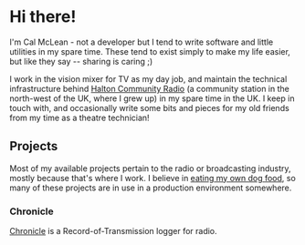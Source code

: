 # Hi there!

I'm Cal McLean - not a developer but I tend to write software and little utilities in my spare time.
These tend to exist simply to make my life easier, but like they say -- sharing is caring ;)

I work in the vision mixer for TV as my day job, and maintain the technical infrastructure behind [Halton Community Radio](http://hcr923fm.com) (a community station in the north-west of the UK, where I grew up) in my spare time in the UK. I keep in touch with, and occasionally write some bits and pieces for my old friends from my time as a theatre technician!

## Projects
Most of my available projects pertain to the radio or broadcasting industry, mostly because that's where I work. I believe in [eating my own dog food](https://en.wikipedia.org/wiki/Eating_your_own_dog_food), so many of these projects are in use in a production environment somewhere.

### Chronicle
[Chronicle](projects/chronicle) is a Record-of-Transmission logger for radio.